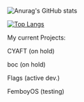 ![Anurag's GitHub stats](https://github-readme-stats.vercel.app/api?username=Emonora&show_icons=true&theme=radical&count_private=true)



[![Top Langs](https://github-readme-stats-selfhosted-instance.vercel.app/api/top-langs/?username=Emonora&theme=radical&count_private=true&layout=donut-vertical)](https://github.com/anuraghazra/github-readme-stats)


My current Projects:

CYAFT (on hold)

boc (on hold)

Flags (active dev.)

FemboyOS (testing)
